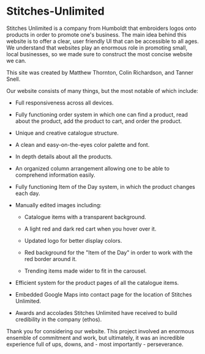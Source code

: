 # Stitches-Unlimited

Stitches Unlimited is a company from Humboldt that embroiders logos onto products in order to promote one's business. The main idea behind this website is to offer a clear, user friendly UI that can be accessible to all ages. We understand that websites play an enormous role in promoting small, local businesses, so we made sure to construct the most concise website we can.

This site was created by Matthew Thornton, Colin Richardson, and Tanner Snell.

Our website consists of many things, but the most notable of which include:

- Full responsiveness across all devices.

- Fully functioning order system in which one can find a product, read about the product, add the product to cart, and order the product.

- Unique and creative catalogue structure.

- A clean and easy-on-the-eyes color palette and font.

- In depth details about all the products.

- An organized column arrangement allowing one to be able to comprehend information easily.

- Fully functioning Item of the Day system, in which the product changes each day.

- Manually edited images including:

  - Catalogue items with a transparent background.

  - A light red and dark red cart when you hover over it.

  - Updated logo for better display colors.

  - Red background for the "Item of the Day" in order to work with the red border around it.

  - Trending items made wider to fit in the carousel.

- Efficient system for the product pages of all the catalogue items.

- Embedded Google Maps into contact page for the location of Stitches Unlimited.

- Awards and accolades Stitches Unlimited have received to build credibility in the company (ethos).

Thank you for considering our website. This project involved an enormous ensemble of commitment and work, but ultimately, it was an incredible experience full of ups, downs, and - most importantly - perseverance.
